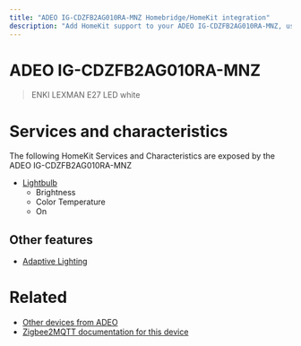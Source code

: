 ```yaml
---
title: "ADEO IG-CDZFB2AG010RA-MNZ Homebridge/HomeKit integration"
description: "Add HomeKit support to your ADEO IG-CDZFB2AG010RA-MNZ, using Homebridge, Zigbee2MQTT and homebridge-z2m."
---
```

<!---
This file has been GENERATED using src/docgen/docgen.ts
DO NOT EDIT THIS FILE MANUALLY!
-->
# ADEO IG-CDZFB2AG010RA-MNZ
> ENKI LEXMAN E27 LED white


# Services and characteristics
The following HomeKit Services and Characteristics are exposed by
the ADEO IG-CDZFB2AG010RA-MNZ

* [Lightbulb](../../light.md)
  * Brightness
  * Color Temperature
  * On

## Other features
* [Adaptive Lighting](../../light.md)

# Related
* [Other devices from ADEO](../index.md#adeo)
* [Zigbee2MQTT documentation for this device](https://www.zigbee2mqtt.io/devices/IG-CDZFB2AG010RA-MNZ.html)